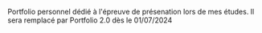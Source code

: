 Portfolio personnel dédié à l'épreuve de présenation lors de mes études. 
Il sera remplacé par Portfolio 2.0 dès le 01/07/2024
